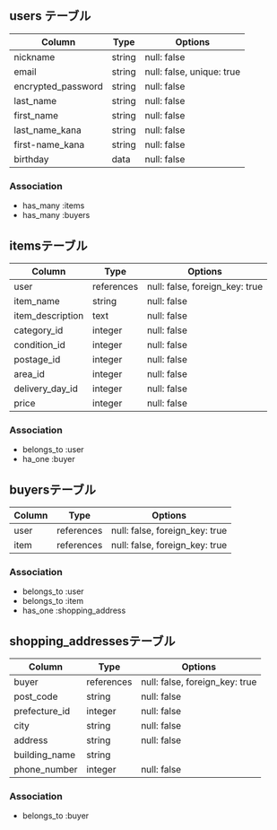 
## users テーブル

| Column             | Type   | Options                   |
| -------------------| ------ | --------------------------|
| nickname           | string | null: false               |
| email              | string | null: false, unique: true |
| encrypted_password | string | null: false               |
| last_name          | string | null: false               |
| first_name         | string | null: false               |
| last_name_kana     | string | null: false               |
| first-name_kana    | string | null: false               |
| birthday           | data   | null: false               |

### Association
- has_many :items
- has_many :buyers

## itemsテーブル

| Column            | Type       | Options                        |
| ----------------- | ---------- | -------------------------------|
| user              | references | null: false, foreign_key: true |
| item_name         | string     | null: false                    |
| item_description  | text       | null: false                    |
| category_id       | integer    | null: false                    |
| condition_id      | integer    | null: false                    |
| postage_id        | integer    | null: false                    |
| area_id           | integer    | null: false                    |
| delivery_day_id   | integer    | null: false                    |
| price             | integer    | null: false                    |

### Association
- belongs_to :user
- ha_one :buyer

## buyersテーブル

| Column | Type       | Options                        |
| -------| -----------| -------------------------------|
| user   | references | null: false, foreign_key: true |
| item   | references | null: false, foreign_key: true |

### Association
- belongs_to :user
- belongs_to :item
- has_one :shopping_address

## shopping_addressesテーブル

| Column        | Type       | Options                        |
| ------------- | ---------- | -------------------------------|
| buyer         | references | null: false, foreign_key: true |
| post_code     | string     | null: false                    |
| prefecture_id | integer    | null: false                    |
| city          | string     | null: false                    |
| address       | string     | null: false                    |
| building_name | string     |                                |
| phone_number  | integer    | null: false                    |

### Association
- belongs_to :buyer